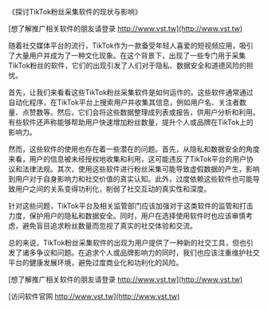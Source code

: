 《探讨TikTok粉丝采集软件的现状与影响》

[想了解推广相关软件的朋友请登录 http://www.vst.tw](http://www.vst.tw)

随着社交媒体平台的流行，TikTok作为一款备受年轻人喜爱的短视频应用，吸引了大量用户并成为了一种文化现象。在这个背景下，出现了一些专门用于采集TikTok粉丝的软件，它们的出现引发了人们对于隐私、数据安全和道德风险的担忧。

首先，让我们来看看这些TikTok粉丝采集软件是如何运作的。这些软件通常通过自动化程序，在TikTok平台上搜索用户并收集其信息，例如用户名、关注者数量、点赞数等。然后，它们会将这些数据整理成列表或报告，供用户分析和利用。有些软件还声称能够帮助用户快速增加粉丝数量，提升个人或品牌在TikTok上的影响力。

然而，这些软件的使用也存在着一些潜在的问题。首先，从隐私和数据安全的角度来看，用户的信息被未经授权地收集和利用，这可能违反了TikTok平台的用户协议和法律法规。其次，使用这些软件进行粉丝采集可能导致虚假数据的产生，影响到用户对于自身影响力和社交价值的真实认知。此外，过度依赖这些软件也可能导致用户之间的关系变得功利化，削弱了社交互动的真实性和深度。

针对这些问题，TikTok平台及相关监管部门应该加强对于这类软件的监管和打击力度，保护用户的隐私和数据安全。同时，用户在选择使用软件时也应该审慎考虑，避免盲目追求粉丝数量而忽视了真实的社交体验和交流。

总的来说，TikTok粉丝采集软件的出现为用户提供了一种新的社交工具，但也引发了诸多争议和问题。在追求个人或品牌影响力的同时，我们也应该注重维护社交平台的健康发展环境，避免过度商业化和功利化的风险。

[想了解推广相关软件的朋友请登录 http://www.vst.tw](http://www.vst.tw)


[访问软件官网 http://www.vst.tw](http://www.vst.tw)
